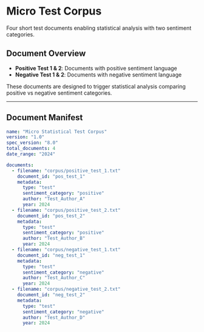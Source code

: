 # Micro Test Corpus

Four short test documents enabling statistical analysis with two sentiment categories.

## Document Overview

- **Positive Test 1 & 2**: Documents with positive sentiment language
- **Negative Test 1 & 2**: Documents with negative sentiment language

These documents are designed to trigger statistical analysis comparing positive vs negative sentiment categories.

---

## Document Manifest

```yaml
name: "Micro Statistical Test Corpus"
version: "1.0"
spec_version: "8.0"
total_documents: 4
date_range: "2024"

documents:
  - filename: "corpus/positive_test_1.txt"
    document_id: "pos_test_1"
    metadata:
      type: "test"
      sentiment_category: "positive"
      author: "Test_Author_A"
      year: 2024
  - filename: "corpus/positive_test_2.txt"
    document_id: "pos_test_2"
    metadata:
      type: "test"
      sentiment_category: "positive"
      author: "Test_Author_B"
      year: 2024
  - filename: "corpus/negative_test_1.txt"
    document_id: "neg_test_1"
    metadata:
      type: "test"
      sentiment_category: "negative"
      author: "Test_Author_C"
      year: 2024
  - filename: "corpus/negative_test_2.txt"
    document_id: "neg_test_2"
    metadata:
      type: "test"
      sentiment_category: "negative"
      author: "Test_Author_D"
      year: 2024
```
